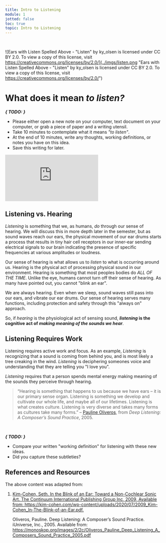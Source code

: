 ```yaml
---
title: Intro to Listening
module: 1
jotted: false
toc: true
topic: Intro to Listening
---
```



<br />

![Ears with Listen Spelled Above - "Listen" by ky_olsen is licensed under CC BY 2.0. To view a copy of this license, visit https://creativecommons.org/licenses/by/2.0/](../imgs/listen.png "Ears with Listen Spelled Above - "Listen" by ky_olsen is licensed under CC BY 2.0. To view a copy of this license, visit https://creativecommons.org/licenses/by/2.0/")

# What does it mean _to listen?_

**_{ TODO: }_**

- Please either open a new note on your computer, text document on your computer, or grab a piece of paper and a writing utensil.
- Take 10 minutes to contemplate what it means _"to listen"_.
- At the end of 10 minutes, write any thoughts, working definitions, or notes you have on this idea.
- Save this writing for later.


<div class="embed-responsive embed-responsive-16by9"><iframe class="embed-responsive-item" src="https://www.youtube.com/embed/1LquVt0RdLY" frameborder="0" allow="accelerometer; autoplay; encrypted-media; gyroscope; picture-in-picture" allowfullscreen></iframe></div>

## Listening vs. Hearing

_Listening_ is something that we, as humans, _do_ through our sense of hearing. We will discuss this in more depth later in the semester, but as sound waves reach our ears, the physical movement of our ear drums starts a process that results in tiny hair cell receptors in our inner-ear sending electrical signals to our brain indicating the presence of specific frequencies at various amplitudes or loudness.

Our sense of hearing is what allows us to _listen_ to what is occurring around us. Hearing is the physical act of processing physical sound in our environment. Hearing is something that most peoples bodies do _ALL OF THE TIME_. Unlike the eye, humans cannot turn off their sense of hearing. As many have pointed out, you cannot "blink an ear".

<!--

> "The blink of an eye lasts three hundred milliseconds. The blink of an ear lasts considerably longer. From birth to death, the ear never closes. "
>
> - [Seth Kim-Cohen, In the Blink of an Ear, 2009](https://kim-cohen.com/wp-content/uploads/2020/07/2009_Kim-Cohen_In-The-Blink-of-an-Ear.pdf)

-->

We are always hearing. Even when we sleep, sound waves still pass into our ears, and vibrate our ear drums. Our sense of hearing serves many functions, including protection and safety through this "always on" approach.

So, if _hearing_ is the physiological act of sensing sound, **_listening_ is the cognitive act of _making meaning of the sounds we hear_**.

## Listening Requires Work

Listening requires active work and focus. As an example, _Listening_ is recognizing that a sound is coming from behind you, and is most likely a tree creaking in the wind. _Listening_ is deciphering someones voice and understanding that they are telling you "I love you".

_Listening_ requires that a person spends mental energy making meaning of the sounds they perceive through hearing.

> “Hearing is something that happens to us because we have ears – it is our primary sense organ. Listening is something we develop and cultivate our whole life, and maybe all of our lifetimes. Listening is what creates culture. Listening is very diverse and takes many forms as cultures take many forms.”
> – [Pauline Oliveros](https://en.wikipedia.org/wiki/Pauline_Oliveros), from _Deep Listening: A Composer’s Sound Practice_, 2005.



<br />


**_{ TODO: }_**

- Compare your written "working definition" for listening with these new ideas.
- Did you capture these subtleties?




<div class="ref">
<h2>References and Resources</h2>

The above content was adapted from:

<ol>
<li><a href="https://kim-cohen.com/wp-content/uploads/2020/07/2009_Kim-Cohen_In-The-Blink-of-an-Ear.pdf">Kim-Cohen, Seth. In the Blink of an Ear: Toward a Non-Cochlear Sonic Art. The Continuum International Publishing Group Inc, 2009, Available from: https://kim-cohen.com/wp-content/uploads/2020/07/2009_Kim-Cohen_In-The-Blink-of-an-Ear.pdf.</a></li>

  <!--
<li><a href="https://moodle.umt.edu/pluginfile.php/3785020/mod_resource/content/0/Oliveros%20-%202005%20-%20Deep%20Listening%20A%20Composer’s%20Sound%20Practice.pdf">

-->
  
  Oliveros, Pauline. Deep Listening: A Composer’s Sound Practice. iUniverse, Inc., 2005. Available from: https://monoskop.org/images/2/2c/Oliveros_Pauline_Deep_Listening_A_Composers_Sound_Practice_2005.pdf</a></li>
</ol>
</div>
